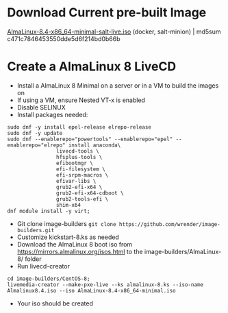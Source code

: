 # Download Current pre-built Image
[AlmaLinux-8.4-x86_64-minimal-salt-live.iso](https://www.otherdata.com/custom-images/AlmaLinux-8.4-x86_64-minimal-salt-live.iso) (docker, salt-minion) | md5sum c471c7846453550dde5d6f214bd0b66b
# Create a AlmaLinux 8 LiveCD
- Install a AlmaLinux 8 Minimal on a server or in a VM to build the images on
- If using a VM, ensure Nested VT-x is enabled
- Disable SELINUX
- Install packages needed:
```
sudo dnf -y install epel-release elrepo-release
sudo dnf -y update
sudo dnf --enablerepo="powertools" --enablerepo="epel" --enablerepo="elrepo" install anaconda\
                livecd-tools \
                hfsplus-tools \
                efibootmgr \
                efi-filesystem \
                efi-srpm-macros \
                efivar-libs \
                grub2-efi-x64 \
                grub2-efi-x64-cdboot \
                grub2-tools-efi \
                shim-x64
dnf module install -y virt;
```
- Git clone image-builders `git clone https://github.com/wrender/image-builders.git`
- Customize kickstart-8.ks as needed
- Download the AlmaLinux 8 boot iso from https://mirrors.almalinux.org/isos.html to the image-builders/AlmaLinux-8/ folder
- Run livecd-creator
```
cd image-builders/CentOS-8;
livemedia-creator --make-pxe-live --ks almalinux-8.ks --iso-name Almalinux8.4.iso --iso AlmaLinux-8.4-x86_64-minimal.iso
```
- Your iso should be created
